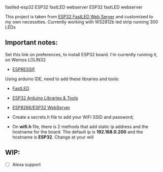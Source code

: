 fastled-esp32
ESP32 fastLED webserver	ESP32 fastLED webserver

This project is taken from [ESP32 FastLED Web Server](https://github.com/jasoncoon/esp32-fastled-webserver) and customized to my own necessities.
Currently working with WS2812b led strip running 300 LEDs

## Important notes:
Set this link on preferences, to install ESP32 board. I'm currently running it, on Wemos LOLIN32
* [ESPRESSIF](https://dl.espressif.com/dl/package_esp32_index.json)

Using arduino IDE, need to add these libraries and tools:
* [FastLED](https://github.com/FastLED/FastLED)
* [ESP32 Arduino Libraries & Tools](https://github.com/espressif/arduino-esp32)
* [ESP8266/ESP32 WebServer](https://github.com/bbx10/WebServer_tng)

* Create a secrets.h file to add your WiFi SSID and password;
* On **wifi.h** file, there is 2 methods that add static ip address and the hostname for the board. The default ip is **192.168.0.200** and the hostname is **ESP32**. Change at your will

## WIP:
* [ ] Alexa support
